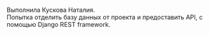 Выполнила Кускова Наталия. <br>
Попытка отделить базу данных от проекта и предоставить API, с помощью Django REST framework.
